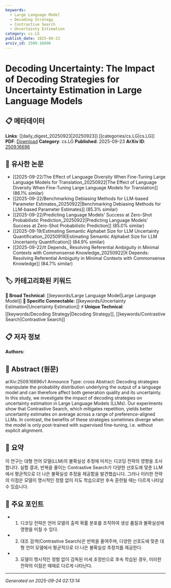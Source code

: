 ```yaml
---
keywords:
  - Large Language Model
  - Decoding Strategy
  - Contrastive Search
  - Uncertainty Estimation
category: cs.LG
publish_date: 2025-09-23
arxiv_id: 2509.16696
---
```


<!-- KEYWORD_LINKING_METADATA:
{
  "processed_timestamp": "2025-09-24T02:13:14.895738",
  "vocabulary_version": "1.0",
  "selected_keywords": [
    "Large Language Model",
    "Decoding Strategy",
    "Contrastive Search",
    "Uncertainty Estimation"
  ],
  "rejected_keywords": [],
  "similarity_scores": {
    "Large Language Model": 0.85,
    "Decoding Strategy": 0.78,
    "Contrastive Search": 0.8,
    "Uncertainty Estimation": 0.82
  },
  "extraction_method": "AI_prompt_based",
  "budget_applied": true,
  "candidates_json": {
    "candidates": [
      {
        "surface": "Large Language Models",
        "canonical": "Large Language Model",
        "aliases": [
          "LLMs"
        ],
        "category": "broad_technical",
        "rationale": "Central to the study, providing a basis for linking with other language model-related concepts.",
        "novelty_score": 0.3,
        "connectivity_score": 0.9,
        "specificity_score": 0.7,
        "link_intent_score": 0.85
      },
      {
        "surface": "Decoding Strategies",
        "canonical": "Decoding Strategy",
        "aliases": [
          "Decoding Methods"
        ],
        "category": "unique_technical",
        "rationale": "Key focus of the paper, offering a unique angle on language model output manipulation.",
        "novelty_score": 0.65,
        "connectivity_score": 0.7,
        "specificity_score": 0.8,
        "link_intent_score": 0.78
      },
      {
        "surface": "Contrastive Search",
        "canonical": "Contrastive Search",
        "aliases": [],
        "category": "unique_technical",
        "rationale": "A specific decoding strategy highlighted for its impact on uncertainty estimation.",
        "novelty_score": 0.7,
        "connectivity_score": 0.6,
        "specificity_score": 0.85,
        "link_intent_score": 0.8
      },
      {
        "surface": "Uncertainty Estimation",
        "canonical": "Uncertainty Estimation",
        "aliases": [
          "Uncertainty Measurement"
        ],
        "category": "specific_connectable",
        "rationale": "Crucial for understanding model reliability, facilitating connections with evaluation metrics.",
        "novelty_score": 0.55,
        "connectivity_score": 0.75,
        "specificity_score": 0.78,
        "link_intent_score": 0.82
      }
    ],
    "ban_list_suggestions": [
      "generation quality",
      "supervised fine-tuning"
    ]
  },
  "decisions": [
    {
      "candidate_surface": "Large Language Models",
      "resolved_canonical": "Large Language Model",
      "decision": "linked",
      "scores": {
        "novelty": 0.3,
        "connectivity": 0.9,
        "specificity": 0.7,
        "link_intent": 0.85
      }
    },
    {
      "candidate_surface": "Decoding Strategies",
      "resolved_canonical": "Decoding Strategy",
      "decision": "linked",
      "scores": {
        "novelty": 0.65,
        "connectivity": 0.7,
        "specificity": 0.8,
        "link_intent": 0.78
      }
    },
    {
      "candidate_surface": "Contrastive Search",
      "resolved_canonical": "Contrastive Search",
      "decision": "linked",
      "scores": {
        "novelty": 0.7,
        "connectivity": 0.6,
        "specificity": 0.85,
        "link_intent": 0.8
      }
    },
    {
      "candidate_surface": "Uncertainty Estimation",
      "resolved_canonical": "Uncertainty Estimation",
      "decision": "linked",
      "scores": {
        "novelty": 0.55,
        "connectivity": 0.75,
        "specificity": 0.78,
        "link_intent": 0.82
      }
    }
  ]
}
-->

# Decoding Uncertainty: The Impact of Decoding Strategies for Uncertainty Estimation in Large Language Models

## 📋 메타데이터

**Links**: [[daily_digest_20250923|20250923]] [[categories/cs.LG|cs.LG]]
**PDF**: [Download](https://arxiv.org/pdf/2509.16696.pdf)
**Category**: cs.LG
**Published**: 2025-09-23
**ArXiv ID**: [2509.16696](https://arxiv.org/abs/2509.16696)

## 🔗 유사한 논문
- [[2025-09-22/The Effect of Language Diversity When Fine-Tuning Large Language Models for Translation_20250922|The Effect of Language Diversity When Fine-Tuning Large Language Models for Translation]] (86.1% similar)
- [[2025-09-22/Benchmarking Debiasing Methods for LLM-based Parameter Estimates_20250922|Benchmarking Debiasing Methods for LLM-based Parameter Estimates]] (85.3% similar)
- [[2025-09-22/Predicting Language Models' Success at Zero-Shot Probabilistic Prediction_20250922|Predicting Language Models' Success at Zero-Shot Probabilistic Prediction]] (85.0% similar)
- [[2025-09-19/Estimating Semantic Alphabet Size for LLM Uncertainty Quantification_20250919|Estimating Semantic Alphabet Size for LLM Uncertainty Quantification]] (84.9% similar)
- [[2025-09-22/It Depends_ Resolving Referential Ambiguity in Minimal Contexts with Commonsense Knowledge_20250922|It Depends: Resolving Referential Ambiguity in Minimal Contexts with Commonsense Knowledge]] (84.7% similar)

## 🏷️ 카테고리화된 키워드
**🧠 Broad Technical**: [[keywords/Large Language Model|Large Language Model]]
**🔗 Specific Connectable**: [[keywords/Uncertainty Estimation|Uncertainty Estimation]]
**⚡ Unique Technical**: [[keywords/Decoding Strategy|Decoding Strategy]], [[keywords/Contrastive Search|Contrastive Search]]

## 📋 저자 정보

**Authors:** 

## 📄 Abstract (원문)

arXiv:2509.16696v1 Announce Type: cross 
Abstract: Decoding strategies manipulate the probability distribution underlying the output of a language model and can therefore affect both generation quality and its uncertainty. In this study, we investigate the impact of decoding strategies on uncertainty estimation in Large Language Models (LLMs). Our experiments show that Contrastive Search, which mitigates repetition, yields better uncertainty estimates on average across a range of preference-aligned LLMs. In contrast, the benefits of these strategies sometimes diverge when the model is only post-trained with supervised fine-tuning, i.e. without explicit alignment.

## 📝 요약

이 연구는 대형 언어 모델(LLM)의 불확실성 추정에 미치는 디코딩 전략의 영향을 조사합니다. 실험 결과, 반복을 줄이는 Contrastive Search가 다양한 선호도에 맞춘 LLM에서 평균적으로 더 나은 불확실성 추정을 제공함을 발견했습니다. 그러나 이러한 전략의 이점은 모델이 명시적인 정렬 없이 지도 학습으로만 후속 훈련될 때는 다르게 나타날 수 있습니다.

## 🎯 주요 포인트

- 1. 디코딩 전략은 언어 모델의 출력 확률 분포를 조작하여 생성 품질과 불확실성에 영향을 미칠 수 있다.
- 2. 대조 검색(Contrastive Search)은 반복을 줄여주며, 다양한 선호도에 맞춘 대형 언어 모델에서 평균적으로 더 나은 불확실성 추정치를 제공한다.
- 3. 모델이 명시적인 정렬 없이 감독된 미세 조정만으로 후속 학습된 경우, 이러한 전략의 이점은 때때로 다르게 나타난다.


---

*Generated on 2025-09-24 02:13:14*